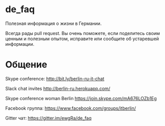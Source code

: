 # de_faq

Полезная информация о жизни в Германии.

Всегда рады pull request. Вы очень поможете, если поделитесь своим ценным и полезным опытом, исправите или сообщите об устаревшей информации.

# Общение

Skype conference: http://bit.ly/berlin-ru-it-chat

Slack chat invites http://berlin-ru.herokuapp.com/

Skype conference woman Berlin  https://join.skype.com/mA676LOZb1Eg

Facebook группа: https://www.facebook.com/groups/itberlin/

Gitter чат: https://gitter.im/ewgRa/de_faq
